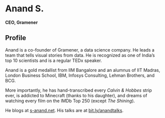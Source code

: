 # Anand S.
**CEO, Gramener**

## Profile

Anand is a co-founder of Gramener, a data science company. He leads a team that tells visual stories from data. He is recognized as one of India’s top 10 scientists and is a regular TEDx speaker.

Anand is a gold medallist from IIM Bangalore and an alumnus of IIT Madras, London Business School, IBM, Infosys Consulting, Lehman Brothers, and BCG.

More importantly, he has hand-transcribed every *Calvin & Hobbes* strip ever, is addicted to Minecraft (thanks to his daughter), and dreams of watching every film on the IMDb Top 250 (except *The Shining*).

He blogs at [s-anand.net](http://s-anand.net). His talks are at [bit.ly/anandtalks](http://bit.ly/anandtalks).
